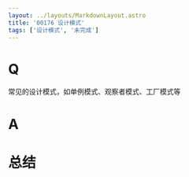 ```yaml
---
layout: ../layouts/MarkdownLayout.astro
title: '00176 设计模式'
tags: ['设计模式', '未完成']
---
```


# Q

常见的设计模式，如单例模式、观察者模式、工厂模式等

# A



# 总结



<script>
  function func() {

  }
  
</script>